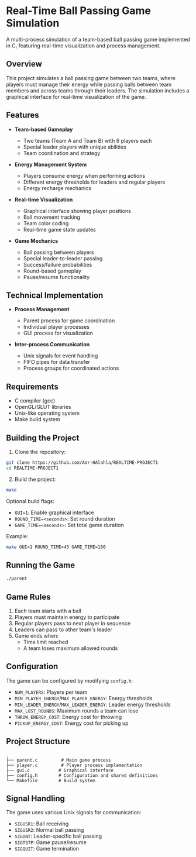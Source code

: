 # Real-Time Ball Passing Game Simulation

A multi-process simulation of a team-based ball passing game implemented in C, featuring real-time visualization and process management.

## Overview

This project simulates a ball passing game between two teams, where players must manage their energy while passing balls between team members and across teams through their leaders. The simulation includes a graphical interface for real-time visualization of the game.

## Features

- **Team-based Gameplay**
  - Two teams (Team A and Team B) with 6 players each
  - Special leader players with unique abilities
  - Team coordination and strategy

- **Energy Management System**
  - Players consume energy when performing actions
  - Different energy thresholds for leaders and regular players
  - Energy recharge mechanics

- **Real-time Visualization**
  - Graphical interface showing player positions
  - Ball movement tracking
  - Team color coding
  - Real-time game state updates

- **Game Mechanics**
  - Ball passing between players
  - Special leader-to-leader passing
  - Success/failure probabilities
  - Round-based gameplay
  - Pause/resume functionality

## Technical Implementation

- **Process Management**
  - Parent process for game coordination
  - Individual player processes
  - GUI process for visualization

- **Inter-process Communication**
  - Unix signals for event handling
  - FIFO pipes for data transfer
  - Process groups for coordinated actions

## Requirements

- C compiler (gcc)
- OpenGL/GLUT libraries
- Unix-like operating system
- Make build system

## Building the Project

1. Clone the repository:
```bash
git clone https://github.com/Amr-HAlahla/REALTIME-PROJECT1
cd REALTIME-PROJECT1
```

2. Build the project:
```bash
make
```

Optional build flags:
- `GUI=1`: Enable graphical interface
- `ROUND_TIME=<seconds>`: Set round duration
- `GAME_TIME=<seconds>`: Set total game duration

Example:
```bash
make GUI=1 ROUND_TIME=45 GAME_TIME=180
```

## Running the Game

```bash
./parent
```

## Game Rules

1. Each team starts with a ball
2. Players must maintain energy to participate
3. Regular players pass to next player in sequence
4. Leaders can pass to other team's leader
5. Game ends when:
   - Time limit reached
   - A team loses maximum allowed rounds

## Configuration

The game can be configured by modifying `config.h`:

- `NUM_PLAYERS`: Players per team
- `MIN_PLAYER_ENERGY`/`MAX_PLAYER_ENERGY`: Energy thresholds
- `MIN_LEADER_ENERGY`/`MAX_LEADER_ENERGY`: Leader energy thresholds
- `MAX_LOST_ROUNDS`: Maximum rounds a team can lose
- `THROW_ENERGY_COST`: Energy cost for throwing
- `PICKUP_ENERGY_COST`: Energy cost for picking up

## Project Structure

```
.
├── parent.c         # Main game process
├── player.c         # Player process implementation
├── gui.c           # Graphical interface
├── config.h        # Configuration and shared definitions
└── Makefile        # Build system
```

## Signal Handling

The game uses various Unix signals for communication:

- `SIGUSR1`: Ball receiving
- `SIGUSR2`: Normal ball passing
- `SIGINT`: Leader-specific ball passing
- `SIGTSTP`: Game pause/resume
- `SIGQUIT`: Game termination
